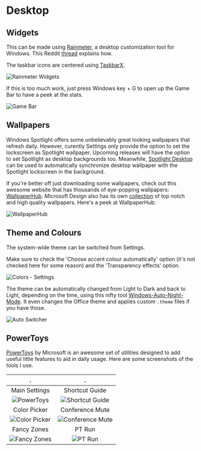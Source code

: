 # Desktop

## Widgets

This can be made using [Rainmeter](https://www.rainmeter.net/), a desktop customization tool for Windows. This Reddit [thread](https://www.reddit.com/r/Rainmeter/comments/eva9on/my_take_in_minimalism/) explains how.

The taskbar icons are centered using [TaskbarX](https://chrisandriessen.nl/taskbarx).

![Rainmeter Widgets](rainmeter-widgets.jpg)

If this is too much work, just press Windows key + G to open up the Game Bar to have a peek at the stats.

![Game Bar](gamebar.png)

## Wallpapers

Windows Spotlight offers some unbelievably great looking wallpapers that refresh daily. However, curently Settings only provide the option to set the lockscreen as Spotlight wallpaper. Upcoming releases will have the option to set Spotlight as desktop backgrounds too. Meanwhile, [Spotlight Desktop](https://wallpaper.onlineth.com/) can be used to automatically synchronize desktop wallpaper with the Spotlight lockscreen in the background.

If you're better off just downloading some wallpapers, check out this awesome website that has thousands of eye-popping wallpapers: [WallpaperHub](https://wallpaperhub.app/). Microsoft Design also has its own [collection](https://wallpapers.microsoft.design/) of top notch and high quality wallpapers. Here's a peek at WallpaperHub:

![WallpaperHub](wallpaperhub.png)

## Theme and Colours

The system-wide theme can be switched from Settings.

Make sure to check the 'Choose accent colour automatically' option (it's not checked here for some reason) and the 'Transparency effects' option.

![Colors - Settings](color-settings.png)

The theme can be automatically changed from Light to Dark and back to Light, depending on the time, using this nifty tool [Windows-Auto-Night-Mode](https://github.com/Armin2208/Windows-Auto-Night-Mode). It even changes the Office theme and applies custom `.theme` files if you have those.

![Auto Switcher](auto-switcher.png)

## PowerToys

[PowerToys](https://github.com/microsoft/powertoys) by Microsoft is an awesome set of utilities designed to add useful little features to aid in daily usage. Here are some screenshots of the tools I use.

. | .
:-: | :-:
Main Settings | Shortcut Guide
![PowerToys](powertoys.png) | ![Shortcut Guide](shortcut-guide.png)
Color Picker | Conference Mute
![Color Picker](color-picker.png) | ![Conference Mute](conference-mute.png)
Fancy Zones | PT Run
![Fancy Zones](fancy-zones.png) | ![PT Run](pt-run.png)

